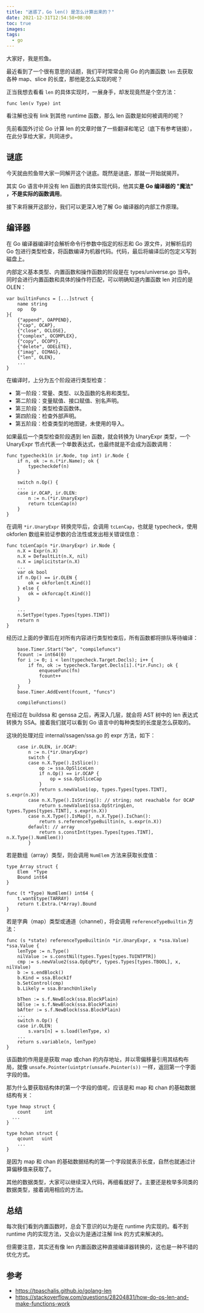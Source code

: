 ```yaml
---
title: "迷惑了，Go len() 是怎么计算出来的？"
date: 2021-12-31T12:54:58+08:00
toc: true
images:
tags: 
  - go
---
```


大家好，我是煎鱼。

最近看到了一个很有意思的话题，我们平时常常会用 Go 的内置函数 `len` 去获取各种 map、slice 的长度，那他是怎么实现的呢？

正当我想去看看 `len` 的具体实现时，一展身手，却发现竟然是个空方法：

```golang
func len(v Type) int
```

看注解也没有 link 到其他 runtime 函数，那么 len 函数是如何被调用的呢？

先前看国外讨论 Go 计算 len 的文章时做了一些翻译和笔记（底下有参考链接），在此分享给大家，共同进步。

## 谜底

今天就由煎鱼带大家一同解开这个谜底。既然是谜底，那就一开始就揭开。

其实 Go 语言中并没有 len 函数的具体实现代码，他其实**是 Go 编译器的 "魔法" ，不是实际的函数调用**。

接下来将展开这部分，我们可以更深入地了解 Go 编译器的内部工作原理。

## 编译器

在 Go 编译器编译时会解析命令行参数中指定的标志和 Go 源文件，对解析后的 Go 包进行类型检查，将函数编译为机器代码。代码，最后将编译后的包定义写到磁盘上。

内部定义基本类型、内置函数和操作函数的阶段是在 types/universe.go 当中。同时会进行内置函数和具体的操作符匹配，可以明确知道内置函数 len 对应的是 OLEN：

```golang
var builtinFuncs = [...]struct {
	name string
	op   Op
}{
	{"append", OAPPEND},
	{"cap", OCAP},
	{"close", OCLOSE},
	{"complex", OCOMPLEX},
	{"copy", OCOPY},
	{"delete", ODELETE},
	{"imag", OIMAG},
	{"len", OLEN},
	...
}
```

在编译时，上分为五个阶段进行类型检查：
- 第一阶段：常量、类型、以及函数的名称和类型。
- 第二阶段：变量赋值、接口赋值、别名声明。
- 第三阶段：类型检查函数体。
- 第四阶段：检查外部声明。
- 第五阶段：检查类型的地图键，未使用的导入。

如果最后一个类型检查阶段遇到 len 函数，就会转换为 UnaryExpr 类型，一个 UnaryExpr 节点代表一个单数表达式，也最终就是不会成为函数调用：

```golang
func typecheck1(n ir.Node, top int) ir.Node {
	if n, ok := n.(*ir.Name); ok {
		typecheckdef(n)
	}

	switch n.Op() {
	...
	case ir.OCAP, ir.OLEN:
		n := n.(*ir.UnaryExpr)
		return tcLenCap(n)
	}
}
```

在调用 `*ir.UnaryExpr` 转换完毕后，会调用 `tcLenCap`，也就是 typecheck，使用 okforlen 数组来验证参数的合法性或发出相关错误信息：

```golang
func tcLenCap(n *ir.UnaryExpr) ir.Node {
	n.X = Expr(n.X)
	n.X = DefaultLit(n.X, nil)
	n.X = implicitstar(n.X)
	...
	var ok bool
	if n.Op() == ir.OLEN {
		ok = okforlen[t.Kind()]
	} else {
		ok = okforcap[t.Kind()]
	}
  
	...
	n.SetType(types.Types[types.TINT])
	return n
}
```

经历过上面的步骤后在对所有内容进行类型检查后，所有函数都将排队等待编译：

```golang
	base.Timer.Start("be", "compilefuncs")
	fcount := int64(0)
	for i := 0; i < len(typecheck.Target.Decls); i++ {
		if fn, ok := typecheck.Target.Decls[i].(*ir.Func); ok {
			enqueueFunc(fn)
			fcount++
		}
	}
	base.Timer.AddEvent(fcount, "funcs")

	compileFunctions()
```

在经过在 buildssa 和 genssa 之后，再深入几层，就会将 AST 树中的 len 表达式转换为 SSA。接着我们就可以看到 Go 语言中的每种类型的长度是怎么获取的。

这块的处理对应 internal/ssagen/ssa.go 的 expr 方法，如下：

```golang
	case ir.OLEN, ir.OCAP:
		n := n.(*ir.UnaryExpr)
		switch {
		case n.X.Type().IsSlice():
			op := ssa.OpSliceLen
			if n.Op() == ir.OCAP {
				op = ssa.OpSliceCap
			}
			return s.newValue1(op, types.Types[types.TINT], s.expr(n.X))
		case n.X.Type().IsString(): // string; not reachable for OCAP
			return s.newValue1(ssa.OpStringLen, types.Types[types.TINT], s.expr(n.X))
		case n.X.Type().IsMap(), n.X.Type().IsChan():
			return s.referenceTypeBuiltin(n, s.expr(n.X))
		default: // array
			return s.constInt(types.Types[types.TINT], n.X.Type().NumElem())
		}
```

若是数组（array）类型，则会调用 `NumElem` 方法来获取长度值：

```golang
type Array struct {
	Elem  *Type 
	Bound int64 
}

func (t *Type) NumElem() int64 {
	t.wantEtype(TARRAY)
	return t.Extra.(*Array).Bound
}
```

若是字典（map）类型或通道（channel），将会调用 `referenceTypeBuiltin` 方法：

```golang
func (s *state) referenceTypeBuiltin(n *ir.UnaryExpr, x *ssa.Value) *ssa.Value {
	lenType := n.Type()
	nilValue := s.constNil(types.Types[types.TUINTPTR])
	cmp := s.newValue2(ssa.OpEqPtr, types.Types[types.TBOOL], x, nilValue)
	b := s.endBlock()
	b.Kind = ssa.BlockIf
	b.SetControl(cmp)
	b.Likely = ssa.BranchUnlikely

	bThen := s.f.NewBlock(ssa.BlockPlain)
	bElse := s.f.NewBlock(ssa.BlockPlain)
	bAfter := s.f.NewBlock(ssa.BlockPlain)
	...
	switch n.Op() {
	case ir.OLEN:
		s.vars[n] = s.load(lenType, x)
	...
	return s.variable(n, lenType)
}
```

该函数的作用是是获取 map 或chan 的内存地址，并以零偏移量引用其结构布局，就像 `unsafe.Pointer(uintptr(unsafe.Pointer(s))` 一样，返回第一个字面字段的值。

那为什么要获取结构体的第一个字段的值呢，应该是和 map 和 chan 的基础数据结构有关：

```golang
type hmap struct {
	count     int 
  ...
}

type hchan struct {
	qcount   uint    
	...
}
```

是因为 map 和 chan 的基础数据结构的第一个字段就表示长度，自然也就通过计算偏移值来获取了。

其他的数据类型，大家可以继续深入代码，再细看就好了。主要还是枚举多同类的数据类型，接着调用相应的方法。

## 总结

每次我们看到内置函数时，总会下意识的以为是在 runtime 内实现的。看不到 runtime 内的实现方法，又会以为是通过注解 link 的方式来解决的。

但需要注意，其实还有像 len 内置函数这种直接编译器转换的，这也是一种不错的优化方式。

## 参考
- https://tpaschalis.github.io/golang-len
- https://stackoverflow.com/questions/28204831/how-do-os-len-and-make-functions-work